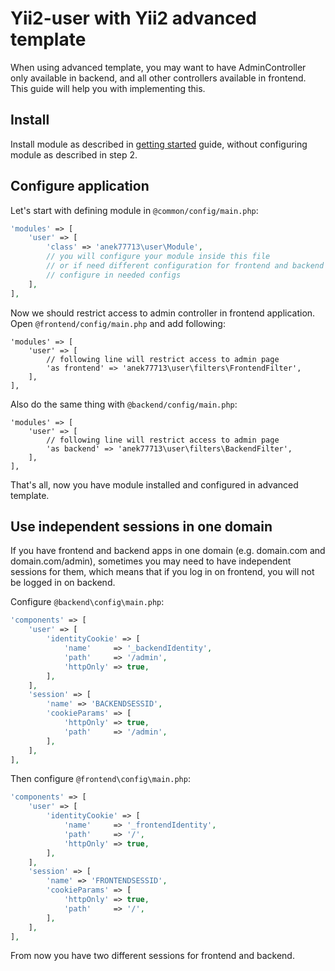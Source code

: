 # Yii2-user with Yii2 advanced template

When using advanced template, you may want to have AdminController only available
in backend, and all other controllers available in frontend. This guide will
help you with implementing this.

## Install

Install module as described in [getting started](getting-started.md) guide, without
configuring module as described in step 2.

## Configure application

Let's start with defining module in `@common/config/main.php`:

```php
'modules' => [
    'user' => [
        'class' => 'anek77713\user\Module',
        // you will configure your module inside this file
        // or if need different configuration for frontend and backend you may
        // configure in needed configs
    ],
],
```

Now we should restrict access to admin controller in frontend application. Open
`@frontend/config/main.php` and add following:

```
'modules' => [
    'user' => [
        // following line will restrict access to admin page
        'as frontend' => 'anek77713\user\filters\FrontendFilter',
    ],
],
```

Also do the same thing with `@backend/config/main.php`:

```
'modules' => [
    'user' => [
        // following line will restrict access to admin page
        'as backend' => 'anek77713\user\filters\BackendFilter',
    ],
],
```

That's all, now you have module installed and configured in advanced template.

## Use independent sessions in one domain

If you have frontend and backend apps in one domain (e.g. domain.com and domain.com/admin),
sometimes you may need to have independent sessions for them, which means that
if you log in on frontend, you will not be logged in on backend.

Configure `@backend\config\main.php`:

```php
'components' => [
    'user' => [
        'identityCookie' => [
            'name'     => '_backendIdentity',
            'path'     => '/admin',
            'httpOnly' => true,
        ],
    ],
    'session' => [
        'name' => 'BACKENDSESSID',
        'cookieParams' => [
            'httpOnly' => true,
            'path'     => '/admin',
        ],
    ],  
],
```

Then configure `@frontend\config\main.php`:

```php
'components' => [
    'user' => [
        'identityCookie' => [
            'name'     => '_frontendIdentity',
            'path'     => '/',
            'httpOnly' => true,
        ],
    ],
    'session' => [
        'name' => 'FRONTENDSESSID',
        'cookieParams' => [
            'httpOnly' => true,
            'path'     => '/',
        ],
    ],  
],
```

From now you have two different sessions for frontend and backend.